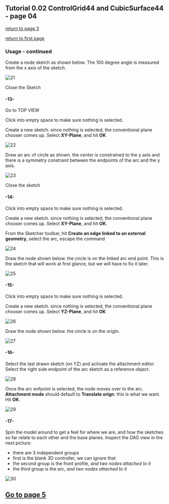 ## Tutorial 0.02 ControlGrid44 and CubicSurface44 - page 04
[return to page 3](https://github.com/edwardvmills/NURBSlib_EVM/blob/gh-pages/Tutorial%200.02%20ControlGrid44%20and%20CubicSurface44%20-%20page%2003.md)

[return to first page](https://github.com/edwardvmills/NURBSlib_EVM/blob/gh-pages/Tutorial%200.02%20ControlGrid44%20and%20CubicSurface44%20-%20page%2001.md)
### Usage - continued

Create a node sketch as shown below. The 100 degree angle is measured from the x axis of the sketch.

![21](https://github.com/edwardvmills/NURBSlib_EVM/blob/master/Tutorial%20Models/ControlGridd44%20and%20CubicSurface44/ControlGrid44%20and%20CubicSurface44%2021.png?raw=true)

Close the Sketch

#### -13-

Go to TOP VIEW

Click into empty space to make sure nothing is selected.

Create a new sketch. since nothing is selected, the conventional plane chooser comes up. Select **XY-Plane**, and hit **OK**

![22](https://github.com/edwardvmills/NURBSlib_EVM/blob/master/Tutorial%20Models/ControlGridd44%20and%20CubicSurface44/ControlGrid44%20and%20CubicSurface44%2022.png?raw=true)

Draw an arc of circle as shown. the center is constrained to the y axis and there is a symmetry constraint between the endpoints of the arc and the y axis.

![23](https://github.com/edwardvmills/NURBSlib_EVM/blob/master/Tutorial%20Models/ControlGridd44%20and%20CubicSurface44/ControlGrid44%20and%20CubicSurface44%2023.png?raw=true)

Close the sketch

#### -14-

Click into empty space to make sure nothing is selected.

Create a new sketch. since nothing is selected, the conventional plane chooser comes up. Select **XY-Plane**, and hit **OK**.

From the Sketcher toolbar, hit **Create an edge linked to an external geometry**, select the arc, escape the command

![24](https://github.com/edwardvmills/NURBSlib_EVM/blob/master/Tutorial%20Models/ControlGridd44%20and%20CubicSurface44/ControlGrid44%20and%20CubicSurface44%2024.png?raw=true)

Draw the node shown below. the circle is on the linked arc end point. This is the sketch that will work at first glance, but we will have to fix it later.

![25](https://github.com/edwardvmills/NURBSlib_EVM/blob/master/Tutorial%20Models/ControlGridd44%20and%20CubicSurface44/ControlGrid44%20and%20CubicSurface44%2025.png?raw=true)

#### -15-

Click into empty space to make sure nothing is selected.

Create a new sketch. since nothing is selected, the conventional plane chooser comes up. Select **YZ-Plane**, and hit **OK**


![26](https://github.com/edwardvmills/NURBSlib_EVM/blob/master/Tutorial%20Models/ControlGridd44%20and%20CubicSurface44/ControlGrid44%20and%20CubicSurface44%2026.png?raw=true)


Draw the node shown below. the circle is on the origin.

![27](https://github.com/edwardvmills/NURBSlib_EVM/blob/master/Tutorial%20Models/ControlGridd44%20and%20CubicSurface44/ControlGrid44%20and%20CubicSurface44%2027.png?raw=true)

#### -16-

Select the last drawn sketch (on YZ) and activate the attachment editor. Select the right side endpoint of the arc sketch as a reference object.

![28](https://github.com/edwardvmills/NURBSlib_EVM/blob/master/Tutorial%20Models/ControlGridd44%20and%20CubicSurface44/ControlGrid44%20and%20CubicSurface44%2028.png?raw=true)

Once the arc enfpoint is selected, the node moves over to the arc. **Attachment mode** should default to **Translate orign**. this is what we want. Hit **OK**.

![29](https://github.com/edwardvmills/NURBSlib_EVM/blob/master/Tutorial%20Models/ControlGridd44%20and%20CubicSurface44/ControlGrid44%20and%20CubicSurface44%2029.png?raw=true)

#### -17-

Spin the model around to get a feel for where we are, and how the sketches so far relate to each other and the base planes. Inspect the DAG view in the next picture:
* there are 3 independent groups
* first is the _blank_ 3D controller, we can ignore that
* the second group is the front profile, _and two nodes attached to it_
* the third group is the arc,  _and two nodes attached to it_

![30](https://github.com/edwardvmills/NURBSlib_EVM/blob/master/Tutorial%20Models/ControlGridd44%20and%20CubicSurface44/ControlGrid44%20and%20CubicSurface44%2030.png?raw=true)

## [Go to page 5](https://github.com/edwardvmills/NURBSlib_EVM/blob/gh-pages/Tutorial%200.02%20ControlGrid44%20and%20CubicSurface44%20-%20page%2005.md)
